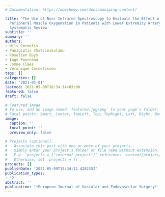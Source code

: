 ```yaml
---
# Documentation: https://wowchemy.com/docs/managing-content/

title: 'The Use of Near Infrared Spectroscopy to Evaluate the Effect of Exercise on
  Peripheral Muscle Oxygenation in Patients with Lower Extremity Artery Disease: A
  Systematic Review'
subtitle: ''
summary: ''
authors:
- Nils Cornelis
- Panagiotis Chatzinikolaou
- Roselien Buys
- Inge Fourneau
- Jomme Claes
- Véronique Cornelissen
tags: []
categories: []
date: '2021-01-01'
lastmod: 2021-05-09T18:34:14+03:00
featured: false
draft: false

# Featured image
# To use, add an image named `featured.jpg/png` to your page's folder.
# Focal points: Smart, Center, TopLeft, Top, TopRight, Left, Right, BottomLeft, Bottom, BottomRight.
image:
  caption: ''
  focal_point: ''
  preview_only: false

# Projects (optional).
#   Associate this post with one or more of your projects.
#   Simply enter your project's folder or file name without extension.
#   E.g. `projects = ["internal-project"]` references `content/project/deep-learning/index.md`.
#   Otherwise, set `projects = []`.
projects: []
publishDate: '2021-05-09T15:34:12.420235Z'
publication_types:
- '2'
abstract: ''
publication: '*European Journal of Vascular and Endovascular Surgery*'
---
```

